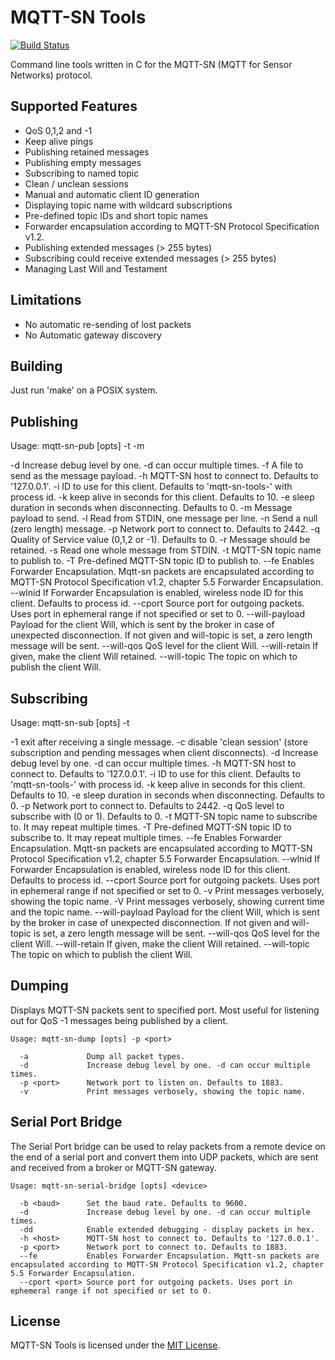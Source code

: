 MQTT-SN Tools
=============

[![Build Status](https://travis-ci.org/njh/mqtt-sn-tools.svg?branch=master)](https://travis-ci.org/njh/mqtt-sn-tools)

Command line tools written in C for the MQTT-SN (MQTT for Sensor Networks) protocol.


Supported Features
------------------

- QoS 0,1,2 and -1
- Keep alive pings
- Publishing retained messages
- Publishing empty messages
- Subscribing to named topic
- Clean / unclean sessions
- Manual and automatic client ID generation
- Displaying topic name with wildcard subscriptions
- Pre-defined topic IDs and short topic names
- Forwarder encapsulation according to MQTT-SN Protocol Specification v1.2.
- Publishing extended messages (> 255 bytes)
- Subscribing could receive extended messages (> 255 bytes)
- Managing Last Will and Testament 

Limitations
-----------

- No automatic re-sending of lost packets
- No Automatic gateway discovery

Building
--------

Just run 'make' on a POSIX system.


Publishing
----------

Usage: mqtt-sn-pub [opts] -t <topic> -m <message>

  -d                       Increase debug level by one. -d can occur multiple times.
  -f <file>                A file to send as the message payload.
  -h <host>                MQTT-SN host to connect to. Defaults to '127.0.0.1'.
  -i <clientid>            ID to use for this client. Defaults to 'mqtt-sn-tools-' with process id.
  -k <keepalive>           keep alive in seconds for this client. Defaults to 10.
  -e <sleep>               sleep duration in seconds when disconnecting. Defaults to 0.
  -m <message>             Message payload to send.
  -l                       Read from STDIN, one message per line.
  -n                       Send a null (zero length) message.
  -p <port>                Network port to connect to. Defaults to 2442.
  -q <qos>                 Quality of Service value (0,1,2 or -1). Defaults to 0.
  -r                       Message should be retained.
  -s                       Read one whole message from STDIN.
  -t <topic>               MQTT-SN topic name to publish to.
  -T <topicid>             Pre-defined MQTT-SN topic ID to publish to.
  --fe                     Enables Forwarder Encapsulation. Mqtt-sn packets are encapsulated according to MQTT-SN Protocol Specification v1.2, chapter 5.5 Forwarder Encapsulation.
  --wlnid                  If Forwarder Encapsulation is enabled, wireless node ID for this client. Defaults to process id.
  --cport <port>           Source port for outgoing packets. Uses port in ephemeral range if not specified or set to 0.
  --will-payload <message> Payload for the client Will, which is sent by the broker in case of
                           unexpected disconnection. If not given and will-topic is set, a zero
                           length message will be sent.
  --will-qos <qos>         QoS level for the client Will.
  --will-retain            If given, make the client Will retained.
  --will-topic <topic>     The topic on which to publish the client Will.

Subscribing
-----------

Usage: mqtt-sn-sub [opts] -t <topic>

  -1                       exit after receiving a single message.
  -c                       disable 'clean session' (store subscription and pending messages when client disconnects).
  -d                       Increase debug level by one. -d can occur multiple times.
  -h <host>                MQTT-SN host to connect to. Defaults to '127.0.0.1'.
  -i <clientid>            ID to use for this client. Defaults to 'mqtt-sn-tools-' with process id.
  -k <keepalive>           keep alive in seconds for this client. Defaults to 10.
  -e <sleep>               sleep duration in seconds when disconnecting. Defaults to 0.
  -p <port>                Network port to connect to. Defaults to 2442.
  -q <qos>                 QoS level to subscribe with (0 or 1). Defaults to 0.
  -t <topic>               MQTT-SN topic name to subscribe to. It may repeat multiple times.
  -T <topicid>             Pre-defined MQTT-SN topic ID to subscribe to. It may repeat multiple times.
  --fe                     Enables Forwarder Encapsulation. Mqtt-sn packets are encapsulated according to MQTT-SN Protocol Specification v1.2, chapter 5.5 Forwarder Encapsulation.
  --wlnid                  If Forwarder Encapsulation is enabled, wireless node ID for this client. Defaults to process id.
  --cport <port>           Source port for outgoing packets. Uses port in ephemeral range if not specified or set to 0.
  -v                       Print messages verbosely, showing the topic name.
  -V                       Print messages verbosely, showing current time and the topic name.
  --will-payload <message> Payload for the client Will, which is sent by the broker in case of
                           unexpected disconnection. If not given and will-topic is set, a zero
                           length message will be sent.
  --will-qos <qos>         QoS level for the client Will.
  --will-retain            If given, make the client Will retained.
  --will-topic <topic>     The topic on which to publish the client Will.

Dumping
-------

Displays MQTT-SN packets sent to specified port.
Most useful for listening out for QoS -1 messages being published by a client.

    Usage: mqtt-sn-dump [opts] -p <port>

      -a             Dump all packet types.
      -d             Increase debug level by one. -d can occur multiple times.
      -p <port>      Network port to listen on. Defaults to 1883.
      -v             Print messages verbosely, showing the topic name.


Serial Port Bridge
------------------

The Serial Port bridge can be used to relay packets from a remote device on the end of a
serial port and convert them into UDP packets, which are sent and received from a broker
or MQTT-SN gateway.

    Usage: mqtt-sn-serial-bridge [opts] <device>

      -b <baud>      Set the baud rate. Defaults to 9600.
      -d             Increase debug level by one. -d can occur multiple times.
      -dd            Enable extended debugging - display packets in hex.
      -h <host>      MQTT-SN host to connect to. Defaults to '127.0.0.1'.
      -p <port>      Network port to connect to. Defaults to 1883.
      --fe           Enables Forwarder Encapsulation. Mqtt-sn packets are encapsulated according to MQTT-SN Protocol Specification v1.2, chapter 5.5 Forwarder Encapsulation.
      --cport <port> Source port for outgoing packets. Uses port in ephemeral range if not specified or set to 0.


License
-------

MQTT-SN Tools is licensed under the [MIT License].



[MIT License]: http://opensource.org/licenses/MIT
